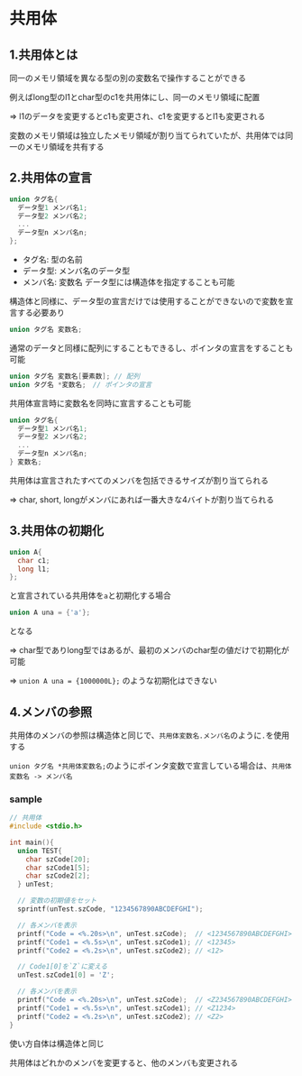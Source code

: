 # 共用体

## 1.共用体とは
同一のメモリ領域を異なる型の別の変数名で操作することができる

例えばlong型のl1とchar型のc1を共用体にし、同一のメモリ領域に配置

=> l1のデータを変更するとc1も変更され、c1を変更するとl1も変更される

変数のメモリ領域は独立したメモリ領域が割り当てられていたが、共用体では同一のメモリ領域を共有する

## 2.共用体の宣言
```c
union タグ名{
  データ型1 メンバ名1;
  データ型2 メンバ名2;
  ...
  データ型n メンバ名n;
};
```
- タグ名: 型の名前
- データ型: メンバ名のデータ型
- メンバ名: 変数名
データ型には構造体を指定することも可能

構造体と同様に、データ型の宣言だけでは使用することができないので変数を宣言する必要あり

```c
union タグ名 変数名;
```

通常のデータと同様に配列にすることもできるし、ポインタの宣言をすることも可能
```c
union タグ名 変数名[要素数]; // 配列
union タグ名 *変数名;　// ポインタの宣言
```

共用体宣言時に変数名を同時に宣言することも可能
```c
union タグ名{
  データ型1 メンバ名1;
  データ型2 メンバ名2;
  ...
  データ型n メンバ名n;
} 変数名;
```

共用体は宣言されたすべてのメンバを包括できるサイズが割り当てられる

=> char, short, longがメンバにあれば一番大きな4バイトが割り当てられる

## 3.共用体の初期化
```c
union A{
  char c1;
  long l1;
};
```
と宣言されている共用体を`a`と初期化する場合
```c
union A una = {'a'};
```
となる

=> char型でありlong型ではあるが、最初のメンバのchar型の値だけで初期化が可能

=> `union A una = {1000000L};` のような初期化はできない

## 4.メンバの参照
共用体のメンバの参照は構造体と同じで、`共用体変数名.メンバ名`のように`.`を使用する

`union タグ名 *共用体変数名;`のようにポインタ変数で宣言している場合は、`共用体変数名 -> メンバ名`

### sample
```c
// 共用体
#include <stdio.h>

int main(){
  union TEST{
    char szCode[20];
    char szCode1[5];
    char szCode2[2];
  } unTest;

  // 変数の初期値をセット
  sprintf(unTest.szCode, "1234567890ABCDEFGHI");

  // 各メンバを表示
  printf("Code = <%.20s>\n", unTest.szCode);  // <1234567890ABCDEFGHI>
  printf("Code1 = <%.5s>\n", unTest.szCode1); // <12345>
  printf("Code2 = <%.2s>\n", unTest.szCode2); // <12>

  // Code1[0]を`Z`に変える
  unTest.szCode1[0] = 'Z';

  // 各メンバを表示
  printf("Code = <%.20s>\n", unTest.szCode);  // <Z234567890ABCDEFGHI>
  printf("Code1 = <%.5s>\n", unTest.szCode1); // <Z1234>
  printf("Code2 = <%.2s>\n", unTest.szCode2); // <Z2>
}
```
使い方自体は構造体と同じ

共用体はどれかのメンバを変更すると、他のメンバも変更される

